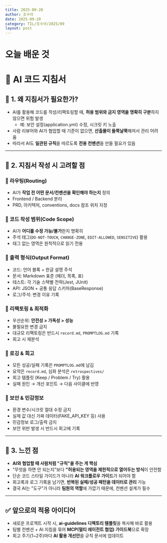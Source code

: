 ```yaml
---
title: 2025-09-20
author: 조수아
date: 2025-09-20
category: TIL/조수아/2025/09
layout: post
---
```


# 오늘 배운 것

# 📝 AI 코드 지침서

## 📌 1. 왜 지침서가 필요한가?
- AI를 활용해 코드를 작성/리팩토링할 때, **허용 범위와 금지 영역을 명확히 구분**하지 않으면 위험 발생
  - 예: 보안 설정(application.yml) 수정, 시크릿 키 노출
- 사람 리뷰어와 AI가 협업할 때 기준이 없으면, **산출물이 들쭉날쭉**해져서 관리 어려움
- 따라서 AI도 **일관된 규칙**을 따르도록 **전용 컨벤션**을 만들 필요가 있음

---

## 📌 2. 지침서 작성 시 고려할 점

### 🔹 라우팅(Routing)
- AI가 **작업 전 어떤 문서/컨벤션을 확인해야 하는지** 정의
- Frontend / Backend 분리
- PRD, 아키텍처, conventions, docs 참조 위치 지정

### 🔹 코드 작성 범위(Code Scope)
- AI가 **어디를 수정 가능/불가**한지 명확히
- 주석 태그(`DO-NOT-TOUCH`, `CHANGE-ZONE`, `EDIT-ALLOWED`, `SENSITIVE`) 활용
- 태그 없는 영역은 원칙적으로 읽기 전용

### 🔹 출력 형식(Output Format)
- 코드: 언어 블록 + 한글 설명 주석
- 문서: Markdown 표준 (헤더, 목록, 표)
- 테스트: 각 기술 스택별 전략(Jest, JUnit)
- API: JSON + 공통 응답 스키마(BaseResponse)
- 로그/주석: 변경 이유 기록

### 🔹 리팩토링 & 최적화
- 우선순위: **안전성 > 가독성 > 성능**
- 불필요한 변경 금지
- 대규모 리팩토링은 반드시 `record.md`, `PROMPTLOG.md` 기록
- 회고 시 재분석

### 🔹 로깅 & 회고
- 모든 성공/실패 기록은 `PROMPTLOG.md`에 남김
- 요약은 `record.md`, 심화 분석은 `retrospectives/`
- 회고 템플릿 (Keep / Problem / Try) 활용
- 실패 원인 → 개선 포인트 → 다음 사이클에 반영

### 🔹 보안 & 민감정보
- 환경 변수/시크릿 절대 수정 금지
- 실제 값 대신 가짜 데이터(FAKE_API_KEY 등) 사용
- 민감정보 로그/출력 금지
- 보안 위반 발생 시 반드시 회고에 기록

---

## 📌 3. 느낀 점
- **AI와 협업할 때 사람처럼 "규칙"을 주는 게 핵심**
- "무엇을 하면 안 되는지"보다 **"허용되는 영역을 제한적으로 열어두는 방식**이 안전함
- 단순 코드 스타일 가이드가 아니라 **AI 워크플로우 가이드**가 되어야 함
- 회고록과 로그 기록을 남기면, **반복된 실패/성공 패턴을 데이터로 관리** 가능
- 결국 AI는 "도구"가 아니라 **팀원의 역할**에 가깝기 때문에, 컨벤션 설계가 필수

---

## ✅ 앞으로의 적용 아이디어
- 새로운 프로젝트 시작 시, **ai-guidelines 디렉토리 템플릿**을 복사해 바로 활용
- 팀별 컨벤션 + AI 지침을 묶어 **MCP(멀티 에이전트 협업) 가이드북**으로 확장
- 회고 주기(1~2주)마다 **AI 활용 개선안**을 규칙 문서에 업데이트
